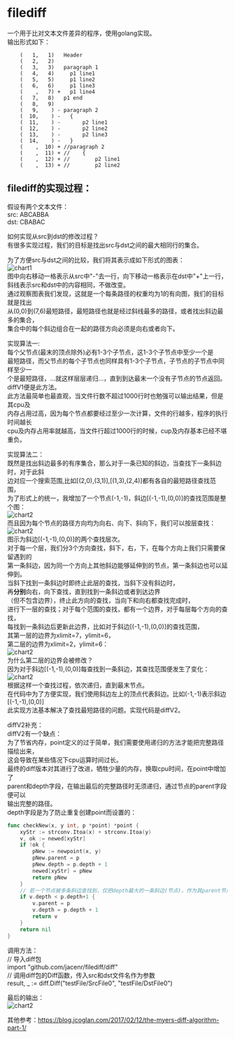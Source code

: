 # filediff

一个用于比对文本文件差异的程序，使用golang实现。  
输出形式如下：  
```    
    (   1,   1)   Header
    (   2,   2)   
    (   3,   3)   paragraph 1
    (   4,   4)     p1 line1
    (   5,   5)     p1 line2
    (   6,   6)     p1 line3
    (    ,   7) +   p1 line4
    (   7,   8)   p1 end
    (   8,   9)   
    (   9,    ) - paragraph 2
    (  10,    ) -   {
    (  11,    ) -       p2 line1
    (  12,    ) -       p2 line2
    (  13,    ) -       p2 line3
    (  14,    ) -   }
    (    ,  10) + //paragraph 2
    (    ,  11) + //    {
    (    ,  12) + //        p2 line1
    (    ,  13) + //        p2 line2
```

## filediff的实现过程：  
假设有两个文本文件：  
src: ABCABBA  
dst: CBABAC  
  
如何实现从src到dst的修改过程？  
有很多实现过程，我们的目标是找出src与dst之间的最大相同行的集合。  

为了方便src与dst之间的比较，我们将其表示成如下形式的图表：  
![chart1](https://github.com/jacenr/filediff/blob/master/Screenshots/0.png)  
图中向右移动一格表示从src中"-"去一行，向下移动一格表示在dst中"+"上一行，  
斜线表示src和dst中的内容相同，不做改变。  
通过观察图表我们发现，这就是一个每条路径的权重均为1的有向图，我们的目标就是找出  
从(0,0)到(7,6)最短路径，最短路径也就是经过斜线最多的路径，或者找出斜边最多的集合，  
集合中的每个斜边组合在一起的路径方向必须是向右或者向下。  
  
实现算法一:   
每个父节点(最末的顶点除外)必有1-3个子节点，这1-3个子节点中至少一个是  
最短路径，而父节点的每个子节点也同样具有1-3个子节点，子节点的子节点中同样至少一  
个是最短路径，...就这样层层递归...，直到到达最末一个没有子节点的节点返回。  
diffV1便是此方法。  
此方法最简单也最直观，当文件行数不超过1000行时也勉强可以输出结果，但是其cpu及  
内存占用过高，因为每个节点都要经过至少一次计算，文件的行越多，程序的执行时间越长  
cpu及内存占用率就越高，当文件行超过1000行的时候，cup及内存基本已经不堪重负。 
  
实现算法二：  
既然是找出斜边最多的有序集合，那么对于一条已知的斜边，当查找下一条斜边时，对于此斜  
边对应一个搜索范围,比如[(2,0),(3,1)],[(1,3),(2,4)]都有各自的最短路径查找范围，  
为了形式上的统一，我增加了一个节点(-1,-1)，斜边[(-1,-1),(0,0)]的查找范围是整个图：  
![chart2](https://github.com/jacenr/filediff/blob/master/Screenshots/1.png)  
而且因为每个节点的路径方向均为向右、向下、斜向下，我们可以按层查找：  
![chart2](https://github.com/jacenr/filediff/blob/master/Screenshots/2.png)  
图示为斜边[(-1,-1),(0,0)]的两个查找层次。  
对于每一个层，我们分3个方向查找，斜下，右，下，在每个方向上我们只需要保留遇到的  
第一条斜边，因为同一个方向上其他斜边能够延伸到的节点，第一条斜边也可以延伸到。  
当斜下找到一条斜边时即终止此层的查找，当斜下没有斜边时，  
再**分别**向右，向下查找，直到找到一条斜边或者到达边界  
（但不包含边界），终止此方向的查找，当向下和向右都查找完成时，  
进行下一层的查找；对于每个范围的查找，都有一个边界，对于每层每个方向的查找，  
每找到一条斜边后更新此边界，比如对于斜边[(-1,-1),(0,0)]的查找范围，  
其第一层的边界为xlimit=7，ylimit=6，  
第二层的边界为xlimit=2，ylimit=6：  
![chart2](https://github.com/jacenr/filediff/blob/master/Screenshots/3.png)  
为什么第二层的边界会被修改？  
因为对于斜边[(-1,-1),(0,0)]每查找到一条斜边，其查找范围便发生了变化：  
![chart2](https://github.com/jacenr/filediff/blob/master/Screenshots/4.png)  
根据这样一个查找过程，依次递归，直到最末节点。  
在代码中为了方便实现，我们使用斜边左上的顶点代表斜边。比如(-1,-1)表示斜边[(-1,-1),(0,0)]  
此实现方法基本解决了查找最短路径的问题。实现代码是diffV2。  
  
diffV2补充：  
diffV2有一个缺点：  
为了节省内存，point定义的过于简单，我们需要使用递归的方法才能把完整路径描绘出来，  
这会导致在某些情况下cpu运算时间过长。  
最终的diff版本对其进行了改进，牺牲少量的内存，换取cpu时间，在point中增加了  
parent和depth字段，在输出最后的完整路径时无须递归，通过节点的parent字段便可以  
输出完整的路径。  
depth字段是为了防止重复创建point而设置的：  
```go
func checkNew(x, y int, p *point) *point {
    xyStr := strconv.Itoa(x) + strconv.Itoa(y)
    v, ok := newed[xyStr]
    if !ok {
        pNew := newpoint(x, y)
        pNew.parent = p
        pNew.depth = p.depth + 1
        newed[xyStr] = pNew
        return pNew
    }
    // 若一个节点被多条斜边查找到，仅把depth最大的一条斜边(节点)，作为其parent节点。
    if v.depth < p.depth+1 { 
        v.parent = p 
        v.depth = p.depth + 1
        return v
    }
    return nil
}
```

调用方法：  
    // 导入diff包  
    import "github.com/jacenr/filediff/diff"  
    // 调用diff包的Diff函数，传入src和dst文件名作为参数  
    result, _ := diff.Diff("testFile/SrcFile0", "testFile/DstFile0")  

最后的输出：  
![chart2](https://github.com/jacenr/filediff/blob/master/Screenshots/5.png)  
  
其他参考：https://blog.jcoglan.com/2017/02/12/the-myers-diff-algorithm-part-1/

